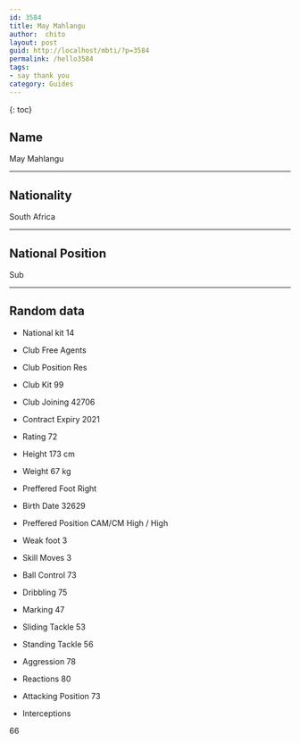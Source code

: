```yaml
---
id: 3584
title: May Mahlangu
author:  chito 
layout: post
guid: http://localhost/mbti/?p=3584
permalink: /hello3584
tags:
- say thank you
category: Guides
---
```



{: toc}


## Name  
May Mahlangu 

* * *

## Nationality  
South Africa 

* * *

## National Position  
Sub 

* * *

## Random data 

  * National kit 
14 

  * Club 
Free Agents 

  * Club Position 
Res 

  * Club Kit 
99 

  * Club Joining 
42706 

  * Contract Expiry 
2021 

  * Rating 
72 

  * Height 
173 cm 

  * Weight 
67 kg 

  * Preffered Foot 
Right 

  * Birth Date 
32629 

  * Preffered Position 
CAM/CM High / High 

  * Weak foot 
3 

  * Skill Moves 
3 

  * Ball Control 
73 

  * Dribbling 
75 

  * Marking 
47 

  * Sliding Tackle 
53 

  * Standing Tackle 
56 

  * Aggression 
78 

  * Reactions 
80 

  * Attacking Position 
73 

  * Interceptions 

66</ul>